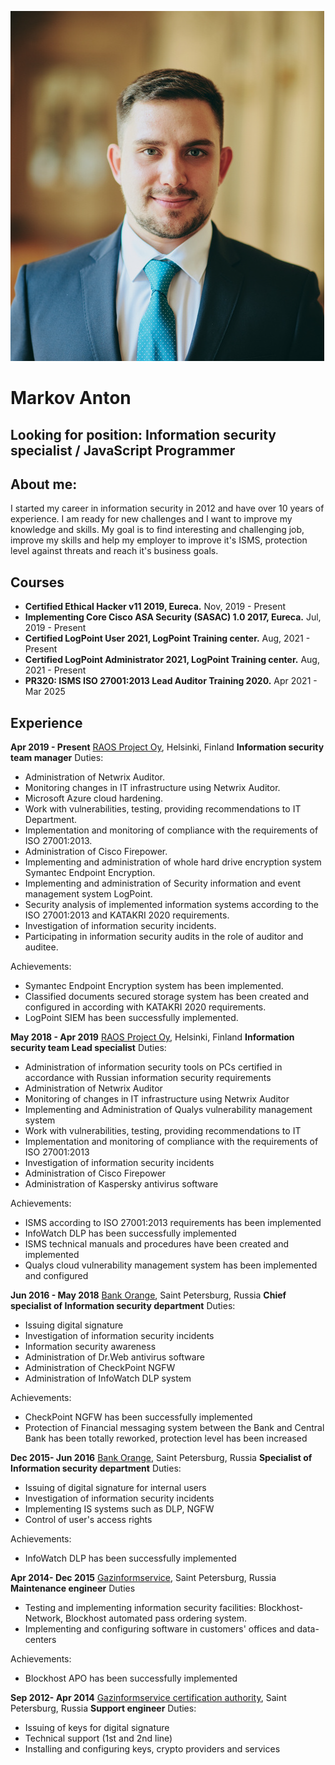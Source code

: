 ![Anton Markov](./photo.png) 

# **Markov Anton**

## Looking for position: **Information security specialist / JavaScript Programmer**

## About me:
I started my career in information security in 2012 and have over 10 years of experience. I am ready for new challenges and I want to improve my knowledge and skills. My goal is to find interesting and challenging job, improve my skills and help my employer to improve it's ISMS, protection level against threats and reach it's business goals.

## Courses
- **Certified Ethical Hacker v11 2019, Eureca.**
Nov, 2019 - Present
- **Implementing Core Cisco ASA Security (SASAC) 1.0 2017, Eureca.**
Jul, 2019 - Present
- **Certified LogPoint User 2021, LogPoint Training center.**
Aug, 2021 - Present
- **Certified LogPoint Administrator 2021, LogPoint Training center.**
Aug, 2021 - Present
- **PR320: ISMS ISO 27001:2013 Lead Auditor Training 2020.**
Apr 2021 - Mar 2025
## Experience
**Apr 2019 - Present**
[RAOS Project Oy](https://raosproject.fi), Helsinki, Finland
**Information security team manager**
Duties:
- Administration of Netwrix Auditor.
- Monitoring changes in IT infrastructure using Netwrix Auditor.
- Microsoft Azure cloud hardening.
- Work with vulnerabilities, testing, providing recommendations to IT Department.
- Implementation and monitoring of compliance with the requirements of ISO 27001:2013.
- Administration of Cisco Firepower.
- Implementing and administration of whole hard drive encryption system Symantec Endpoint Encryption.
- Implementing and administration of Security information and event management system LogPoint.
- Security analysis of implemented information systems according to the ISO 27001:2013 and KATAKRI 2020 requirements.
- Investigation of information security incidents.
- Participating in information security audits in the role of auditor and auditee.

Achievements:
- Symantec Endpoint Encryption system has been implemented.
- Classified documents secured storage system has been created and configured in according with KATAKRI 2020 requirements.
- LogPoint SIEM has been successfully implemented.

**May 2018 - Apr 2019**
[RAOS Project Oy](https://raosproject.fi), Helsinki, Finland
**Information security team Lead specialist**
Duties:
- Administration of information security tools on PCs certified in accordance with Russian information security requirements
- Administration of Netwrix Auditor
- Monitoring of changes in IT infrastructure using Netwrix Auditor
- Implementing and Administration of Qualys vulnerability management system
- Work with vulnerabilities, testing, providing recommendations to IT
- Implementation and monitoring of compliance with the requirements of ISO 27001:2013
- Investigation of information security incidents
- Administration of Cisco Firepower
- Administration of Kaspersky antivirus software

Achievements:
- ISMS according to ISO 27001:2013 requirements has been implemented
- InfoWatch DLP has been successfully implemented
- ISMS technical manuals and procedures have been created and implemented
- Qualys cloud vulnerability management system has been implemented and configured

**Jun 2016 - May 2018**
[Bank Orange](https://www.bankorange.ru/), Saint Petersburg, Russia
**Chief specialist of Information security department**
Duties:
- Issuing digital signature
- Investigation of information security incidents
- Information security awareness
- Administration of Dr.Web antivirus software
- Administration of CheckPoint NGFW
- Administration of InfoWatch DLP system

Achievements:
- CheckPoint NGFW has been successfully implemented
- Protection of Financial messaging system between the Bank and Central Bank has been totally reworked, protection level has been increased

**Dec 2015- Jun 2016**
[Bank Orange](https://www.bankorange.ru/), Saint Petersburg, Russia
**Specialist of Information security department**
Duties:
- Issuing of digital signature for internal users
- Investigation of information security incidents
- Implementing IS systems such as DLP, NGFW
- Control of user's access rights

Achievements:
- InfoWatch DLP has been successfully implemented

**Apr 2014- Dec 2015**
[Gazinformservice](https://gaz-is.ru), Saint Petersburg, Russia
**Maintenance engineer**
Duties
- Testing and implementing information security facilities: Blockhost-Network, Blockhost automated pass ordering system.
- Implementing and configuring software in customers' offices and data-centers

Achievements:
- Blockhost APO has been successfully implemented

**Sep 2012- Apr 2014**
[Gazinformservice certification authority](https://gaz-is.ru), Saint Petersburg, Russia
**Support engineer**
Duties:
- Issuing of keys for digital signature
- Technical support (1st and 2nd line)
- Installing and configuring keys, crypto providers and services